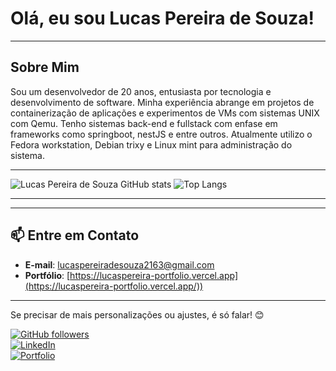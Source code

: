 # Olá, eu sou Lucas Pereira de Souza! 



---

## Sobre Mim

Sou um desenvolvedor de 20 anos, entusiasta por tecnologia e desenvolvimento de software. Minha experiência abrange em projetos de containerização de aplicações e experimentos de VMs com sistemas UNIX com Qemu. Tenho sistemas back-end e fullstack com enfase em frameworks como springboot, nestJS e entre outros. Atualmente utilizo o Fedora workstation, Debian trixy e Linux mint para administração do sistema.

---

![Lucas Pereira de Souza GitHub stats](https://github-readme-stats.vercel.app/api?username=lucaspereirasouza&showicons=true&theme=chartreuse-dark)
![Top Langs](https://github-readme-stats.vercel.app/api/top-langs/?username=lucaspereirasouza&layout=compact&theme=chartreuse-dark)

---

---

## 📫 Entre em Contato
- **E-mail**: lucaspereiradesouza2163@gmail.com
- **Portfólio**: [https://lucaspereira-portfolio.vercel.app](https://lucaspereira-portfolio.vercel.app/))  

---

Se precisar de mais personalizações ou ajustes, é só falar! 😊

[![GitHub followers](https://img.shields.io/github/followers/lucaspereirasouza?style=social)](https://github.com/lucaspereirasouza)  
[![LinkedIn](https://img.shields.io/badge/LinkedIn-Connect-blue?style=flat&logo=linkedin)](https://www.linkedin.com/in/seu-perfil-linkedin)  
[![Portfolio](https://img.shields.io/badge/Portfolio-View-brightgreen?style=flat&logo=vercel)](https://lucaspereira-portfolio.vercel.app/)




